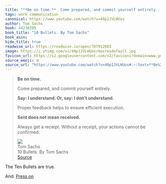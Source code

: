 ```yaml
---
title: "**Be on time.**  Come prepared, and commit yourself entirely..."
tags: work communication
canonical: https://www.youtube.com/watch?v=49p1JVLHUos
author: Tom Sachs
book: 44230205
book_title: "10 Bullets. By Tom Sachs"
book_asin: 
hide_title: true
readwise_url: https://readwise.io/open/787912681
image: https://i.ytimg.com/vi/49p1JVLHUos/maxresdefault.jpg
favicon_url: https://s2.googleusercontent.com/s2/favicons?domain=www.youtube.com
source_emoji: 🌐
source_url: "https://www.youtube.com/watch?v=49p1JVLHUos#:~:text=**Be%20on%20time.**,cannot%20be%20confirmed."
---
```


> **Be on time.**
> 
> Come prepared, and commit yourself entirely.
> 
> **Say: I understand. Or, say: I don’t understand.**
> 
> Proper feedback helps to ensure efficient execution.
> 
> **Sent does not mean received.**
> 
> Always get a receipt. Without a receipt, your actions cannot be confirmed.
> <div class="quoteback-footer"><div class="quoteback-avatar"><img class="mini-favicon" src="https://s2.googleusercontent.com/s2/favicons?domain=www.youtube.com"></div><div class="quoteback-metadata"><div class="metadata-inner"><span style="display:none">FROM:</span><div aria-label="Tom Sachs" class="quoteback-author"> Tom Sachs</div><div aria-label="10 Bullets. By Tom Sachs" class="quoteback-title"> 10 Bullets. By Tom Sachs</div></div></div><div class="quoteback-backlink"><a target="_blank" aria-label="go to the full text of this quotation" rel="noopener" href="https://www.youtube.com/watch?v=49p1JVLHUos#:~:text=**Be%20on%20time.**,cannot%20be%20confirmed." class="quoteback-arrow"> Source</a></div></div>

The Ten Bullets are true.

And: [Press on](https://www.joshbeckman.org/notes/787914015)